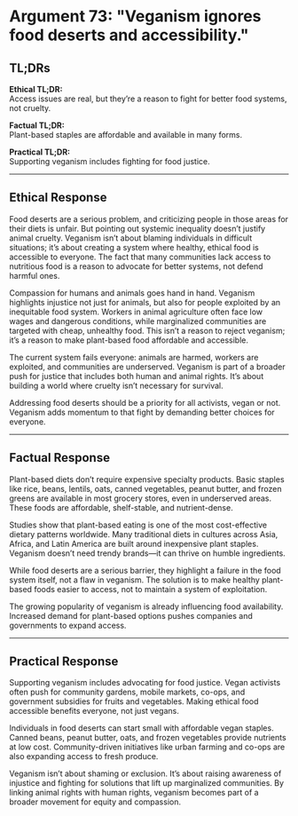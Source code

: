<!-- type: Cultural & Social -->

# Argument 73: "Veganism ignores food deserts and accessibility."

## TL;DRs

**Ethical TL;DR:**  
Access issues are real, but they’re a reason to fight for better food systems, not cruelty.

**Factual TL;DR:**  
Plant-based staples are affordable and available in many forms.

**Practical TL;DR:**  
Supporting veganism includes fighting for food justice.

---

## Ethical Response

Food deserts are a serious problem, and criticizing people in those areas for their diets is unfair. But pointing out systemic inequality doesn’t justify animal cruelty. Veganism isn’t about blaming individuals in difficult situations; it’s about creating a system where healthy, ethical food is accessible to everyone. The fact that many communities lack access to nutritious food is a reason to advocate for better systems, not defend harmful ones.

Compassion for humans and animals goes hand in hand. Veganism highlights injustice not just for animals, but also for people exploited by an inequitable food system. Workers in animal agriculture often face low wages and dangerous conditions, while marginalized communities are targeted with cheap, unhealthy food. This isn’t a reason to reject veganism; it’s a reason to make plant-based food affordable and accessible.

The current system fails everyone: animals are harmed, workers are exploited, and communities are underserved. Veganism is part of a broader push for justice that includes both human and animal rights. It’s about building a world where cruelty isn’t necessary for survival.

Addressing food deserts should be a priority for all activists, vegan or not. Veganism adds momentum to that fight by demanding better choices for everyone.

---

## Factual Response

Plant-based diets don’t require expensive specialty products. Basic staples like rice, beans, lentils, oats, canned vegetables, peanut butter, and frozen greens are available in most grocery stores, even in underserved areas. These foods are affordable, shelf-stable, and nutrient-dense.

Studies show that plant-based eating is one of the most cost-effective dietary patterns worldwide. Many traditional diets in cultures across Asia, Africa, and Latin America are built around inexpensive plant staples. Veganism doesn’t need trendy brands—it can thrive on humble ingredients.

While food deserts are a serious barrier, they highlight a failure in the food system itself, not a flaw in veganism. The solution is to make healthy plant-based foods easier to access, not to maintain a system of exploitation.

The growing popularity of veganism is already influencing food availability. Increased demand for plant-based options pushes companies and governments to expand access.

---

## Practical Response

Supporting veganism includes advocating for food justice. Vegan activists often push for community gardens, mobile markets, co-ops, and government subsidies for fruits and vegetables. Making ethical food accessible benefits everyone, not just vegans.

Individuals in food deserts can start small with affordable vegan staples. Canned beans, peanut butter, oats, and frozen vegetables provide nutrients at low cost. Community-driven initiatives like urban farming and co-ops are also expanding access to fresh produce.

Veganism isn’t about shaming or exclusion. It’s about raising awareness of injustice and fighting for solutions that lift up marginalized communities. By linking animal rights with human rights, veganism becomes part of a broader movement for equity and compassion.
